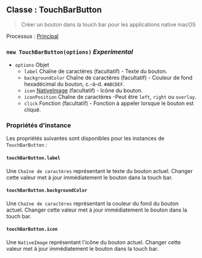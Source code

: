 ## Classe : TouchBarButton

> Créer un bouton dans la touch bar pour les applications native macOS

Processus : [Principal](../tutorial/quick-start.md#main-process)

### `new TouchBarButton(options)` *Experimental*

* `options` Objet 
  * `label` Chaîne de caractères (facultatif) - Texte du bouton.
  * `backgroundColor` Chaîne de caractères (facultatif) - Couleur de fond hexadécimal du bouton, c.-à-d. `#ABCDEF`.
  * `icon` [NativeImage](native-image.md) (facultatif) - Icône du bouton.
  * `iconPosition` Chaîne de caractères -Peut être `left`, `right` ou `overlay`.
  * `click` Fonction (facultatif) - Fonction à appeler lorsque le bouton est cliqué.

### Propriétés d'instance

Les propriétés suivantes sont disponibles pour les instances de `TouchBarButton` :

#### `touchBarButton.label`

Une `Chaîne de caractères` représentant le texte du bouton actuel. Changer cette valeur met à jour immédiatement le bouton dans la touch bar.

#### `touchBarButton.backgroundColor`

Une `Chaîne de caractères` représentant la couleur du fond du bouton actuel. Changer cette valeur met à jour immédiatement le bouton dans la touch bar.

#### `touchBarButton.icon`

Une `NativeImage` représentant l'icône du bouton actuel. Changer cette valeur met à jour immédiatement le bouton dans la touch bar.